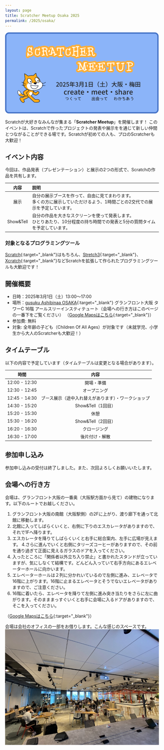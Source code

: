 ```yaml
---
layout: page
title: Scratcher Meetup Osaka 2025
permalink: /2025/osaka/
---
```


![](/assets/images/OGP/scratcher-meetup.OGP.png)

Scratchが大好きなみんなが集まる「**Scratcher Meetup**」を開催します！
このイベントは、Scratchで作ったプロジェクトの発表や展示をを通じて新しい仲間とつながることができる場です。Scratchが初めての人も、プロのScratcherも大歓迎！

## イベント内容
今回は、作品発表（プレゼンテーション）と展示の2つの形式で、Scratchの作品を共有します。

|内容|説明|
|:--:|:--|
|展示|自分の展示ブースを作って、自由に見てまわります。<br>多くの方に展示していただけるよう、1時間ごとの2交代での展示を予定しています。|
|Show&Tell|自分の作品を大きなスクリーンを使って発表します。<br>ひとりあたり、10分程度の持ち時間での発表と5分の質問タイムを予定しています。|

### 対象となるプログラミングツール
[Scratch](https://scratch.mit.edu/){:target="_blank"}はもちろん、[Stretch3](https://stretch3.github.io/){:target="_blank"}、[Xcratch](https://xcratch.github.io/index-ja.html){:target="_blank"}などScratchを拡張して作られたプログラミングツールも大歓迎です！
## 開催概要
- 日時：2025年3月1日（土）13:00〜17:00
- 場所：[gusuku Ashibinaa OSAKA](https://www.r3it.com/ashibinaa){:target="_blank"} グランフロント大阪 タワーC 16階 アールスリーインスティテュート（会場への行き方はこのページの一番下をご覧ください）  （[Google Mapsはこちら](https://maps.app.goo.gl/qqJU97Qbc9vydik99){:target="_blank"}）
- 参加費: 無料
- 対象: 全年齢の子ども（Children Of All Ages）が対象です（未就学児、小学生から大人のScratcherも大歓迎！）

## タイムテーブル
以下の内容で予定しています（タイムテーブルは変更となる場合があります）。

|時間|内容|
|:--:|:--:|
|12:00 - 12:30|開場・準備|
|12:30 - 12:45|オープニング|
|12:45 - 14:30|ブース展示（途中入れ替えがあります）・ワークショップ|
|14:30 - 15:20|Show&Tell（1回目）|
|15:20 - 15:30|休憩|
|15:30 - 16:20|Show&Tell（2回目）|
|16:20 - 16:30|クロージング|
|16:30 - 17:00|後片付け・解散|

## 参加申し込み
参加申し込みの受付は終了しました。また、次回よろしくお願いいたします。

## 会場への行き方
会場は、グランフロント大阪の一番奥（大阪駅方面から見て）の建物になります。以下のルートでお越しください。

1. グランフロント大阪の南館（大阪駅側）の2Fに上がり、渡り廊下を通って北館に移動します。
2. 北館に入ってしばらくいくと、右側に下りのエスカレータがありますので、それで1Fへ降ります。
3. エスカレータを降りてしばらくいくと右手に総合案内、左手に広場が見えます。
4.さらに進んでいくと右側にタリーズコーヒーがありますので、その前を通り過ぎて正面に見えるガラスのドアを入ってください。
5. 入ったところに「関係者以外立ち入り禁止」と書かれたスタンドが立っていますが、気にしなくて結構です。どんどん入っていて右手方向にあるエレベーターホールに向かいます。
6. エレベーターホールは２列に分かれいているので左側に進み、エレベータで16階に上がります。16階に止まるエレベータとそうでないエレベータがありますので、ご注意ください。
7. 16階に着いたら、エレベータを降りて左側に進み突き当たりをさらに左に曲がります。そのまままっすぐいくと右手に会場に入るドアがありますので、そこを入ってください。

（[Google Mapsはこちら](https://maps.app.goo.gl/qqJU97Qbc9vydik99){:target="_blank"}）

会場は会社のオフィスの一部をお借りします。こんな感じのスペースです。
![](/assets/images/ashibinaa.jpg)
